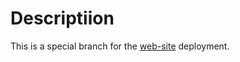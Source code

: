 # Descriptiion
This is a special branch for the [web-site](https://kerberx.github.io/Kortex-Mod-Manager) deployment.